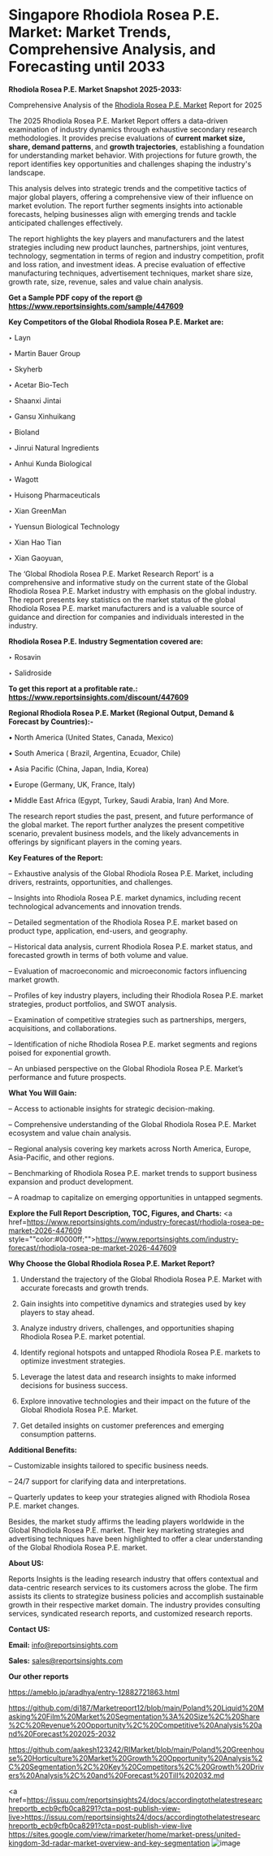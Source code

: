 # Singapore Rhodiola Rosea P.E. Market: Market Trends, Comprehensive Analysis, and Forecasting until 2033

<strong>Rhodiola Rosea P.E. Market Snapshot 2025-2033:</strong>

Comprehensive Analysis of the <a href=https://www.reportsinsights.com/sample/447609>Rhodiola Rosea P.E. Market</a> Report for 2025

The 2025 Rhodiola Rosea P.E. Market Report offers a data-driven examination of industry dynamics through exhaustive secondary research methodologies. It provides precise evaluations of <strong>current market size, share, demand patterns</strong>, and <strong>growth trajectories</strong>, establishing a foundation for understanding market behavior. With projections for future growth, the report identifies key opportunities and challenges shaping the industry's landscape.

This analysis delves into strategic trends and the competitive tactics of major global players, offering a comprehensive view of their influence on market evolution. The report further segments insights into actionable forecasts, helping businesses align with emerging trends and tackle anticipated challenges effectively.

The report highlights the key players and manufacturers and the latest strategies including new product launches, partnerships, joint ventures, technology, segmentation in terms of region and industry competition, profit and loss ration, and investment ideas. A precise evaluation of effective manufacturing techniques, advertisement techniques, market share size, growth rate, size, revenue, sales and value chain analysis.

<strong>Get a Sample PDF copy of the report @ <a href=https://www.reportsinsights.com/sample/447609 style=color:#0000ff;>https://www.reportsinsights.com/sample/447609</a></strong>

<strong>Key Competitors of the Global Rhodiola Rosea P.E. Market are:</strong>

‣ Layn

‣ Martin Bauer Group

‣ Skyherb

‣ Acetar Bio-Tech

‣ Shaanxi Jintai

‣ Gansu Xinhuikang

‣ Bioland

‣ Jinrui Natural Ingredients

‣ Anhui Kunda Biological

‣ Wagott

‣ Huisong Pharmaceuticals

‣ Xian GreenMan

‣ Yuensun Biological Technology

‣ Xian Hao Tian

‣ Xian Gaoyuan,

The ‘Global Rhodiola Rosea P.E. Market Research Report’ is a comprehensive and informative study on the current state of the Global Rhodiola Rosea P.E. Market industry with emphasis on the global industry. The report presents key statistics on the market status of the global Rhodiola Rosea P.E. market manufacturers and is a valuable source of guidance and direction for companies and individuals interested in the industry.

<strong>Rhodiola Rosea P.E. Industry Segmentation covered are:</strong>

‣ Rosavin

‣ Salidroside

<strong>To get this report at a profitable rate.: <a href=https://www.reportsinsights.com/discount/447609 style=color:#0000ff;>https://www.reportsinsights.com/discount/447609</a></strong>

<strong>Regional Rhodiola Rosea P.E. Market (Regional Output, Demand &amp; Forecast by Countries):-</strong>

• North America (United States, Canada, Mexico)

• South America ( Brazil, Argentina, Ecuador, Chile)

• Asia Pacific (China, Japan, India, Korea)

• Europe (Germany, UK, France, Italy)

• Middle East Africa (Egypt, Turkey, Saudi Arabia, Iran) And More.

The research report studies the past, present, and future performance of the global market. The report further analyzes the present competitive scenario, prevalent business models, and the likely advancements in offerings by significant players in the coming years.

<strong>Key Features of the Report:</strong>

– Exhaustive analysis of the Global Rhodiola Rosea P.E. Market, including drivers, restraints, opportunities, and challenges.

– Insights into Rhodiola Rosea P.E. market dynamics, including recent technological advancements and innovation trends.

– Detailed segmentation of the Rhodiola Rosea P.E. market based on product type, application, end-users, and geography.

– Historical data analysis, current Rhodiola Rosea P.E. market status, and forecasted growth in terms of both volume and value.

– Evaluation of macroeconomic and microeconomic factors influencing market growth.

– Profiles of key industry players, including their Rhodiola Rosea P.E. market strategies, product portfolios, and SWOT analysis.

– Examination of competitive strategies such as partnerships, mergers, acquisitions, and collaborations.

– Identification of niche Rhodiola Rosea P.E. market segments and regions poised for exponential growth.

– An unbiased perspective on the Global Rhodiola Rosea P.E. Market’s performance and future prospects.

<strong>What You Will Gain:</strong>

– Access to actionable insights for strategic decision-making.

– Comprehensive understanding of the Global Rhodiola Rosea P.E. Market ecosystem and value chain analysis.

– Regional analysis covering key markets across North America, Europe, Asia-Pacific, and other regions.

– Benchmarking of Rhodiola Rosea P.E. market trends to support business expansion and product development.

– A roadmap to capitalize on emerging opportunities in untapped segments.

<strong>Explore the Full Report Description, TOC, Figures, and Charts:</strong>
<a href=https://www.reportsinsights.com/industry-forecast/rhodiola-rosea-pe-market-2026-447609 style=""color:#0000ff;"">https://www.reportsinsights.com/industry-forecast/rhodiola-rosea-pe-market-2026-447609</a>

<strong>Why Choose the Global Rhodiola Rosea P.E. Market Report?</strong>

1. Understand the trajectory of the Global Rhodiola Rosea P.E. Market with accurate forecasts and growth trends.

2. Gain insights into competitive dynamics and strategies used by key players to stay ahead.

3. Analyze industry drivers, challenges, and opportunities shaping Rhodiola Rosea P.E. market potential.

4. Identify regional hotspots and untapped Rhodiola Rosea P.E. markets to optimize investment strategies.

5. Leverage the latest data and research insights to make informed decisions for business success.

6. Explore innovative technologies and their impact on the future of the Global Rhodiola Rosea P.E. Market.

7. Get detailed insights on customer preferences and emerging consumption patterns.

<strong>Additional Benefits:</strong>

– Customizable insights tailored to specific business needs.

– 24/7 support for clarifying data and interpretations.

– Quarterly updates to keep your strategies aligned with Rhodiola Rosea P.E. market changes.

Besides, the market study affirms the leading players worldwide in the Global Rhodiola Rosea P.E. market. Their key marketing strategies and advertising techniques have been highlighted to offer a clear understanding of the Global Rhodiola Rosea P.E. market.

<strong><strong>About US</strong>:</strong>

Reports Insights is the leading research industry that offers contextual and data-centric research services to its customers across the globe. The firm assists its clients to strategize business policies and accomplish sustainable growth in their respective market domain. The industry provides consulting services, syndicated research reports, and customized research reports.

<strong>Contact US:</strong>

<p class=><b>Email:</b> <a href=mailto:info@reportsinsights.com>info@reportsinsights.com</a></p>
<p class=><b>Sales:</b> <a href=mailto:sales@reportsinsights.com>sales@reportsinsights.com</a></p>

<strong>Our other reports</strong>

<a href=https://ameblo.jp/aradhya/entry-12882721863.html>https://ameblo.jp/aradhya/entry-12882721863.html</a>

<a href=https://github.com/di187/Marketreport12/blob/main/Poland%20Liquid%20Masking%20Film%20Market%20Segmentation%3A%20Size%2C%20Share%2C%20Revenue%20Opportunity%2C%20Competitive%20Analysis%20and%20Forecast%202025-2032>https://github.com/di187/Marketreport12/blob/main/Poland%20Liquid%20Masking%20Film%20Market%20Segmentation%3A%20Size%2C%20Share%2C%20Revenue%20Opportunity%2C%20Competitive%20Analysis%20and%20Forecast%202025-2032</a>

<a href=https://github.com/aakesh123242/RIMarket/blob/main/Poland%20Greenhouse%20Horticulture%20Market%20Growth%20Opportunity%20Analysis%2C%20Segmentation%2C%20Key%20Competitors%2C%20Growth%20Drivers%20Analysis%2C%20and%20Forecast%20Till%202032.md>https://github.com/aakesh123242/RIMarket/blob/main/Poland%20Greenhouse%20Horticulture%20Market%20Growth%20Opportunity%20Analysis%2C%20Segmentation%2C%20Key%20Competitors%2C%20Growth%20Drivers%20Analysis%2C%20and%20Forecast%20Till%202032.md</a>

<a href=https://issuu.com/reportsinsights24/docs/accordingtothelatestresearchreportb_ecb9cfb0ca8291?cta=post-publish-view-live>https://issuu.com/reportsinsights24/docs/accordingtothelatestresearchreportb_ecb9cfb0ca8291?cta=post-publish-view-live</a>
<a href=https://sites.google.com/view/rimarketer/home/market-press/united-kingdom-3d-radar-market-overview-and-key-segmentation>https://sites.google.com/view/rimarketer/home/market-press/united-kingdom-3d-radar-market-overview-and-key-segmentation</a>
![image](https://github.com/user-attachments/assets/6efc4bd6-5e9c-4af0-9c83-5d9d15a2959a)
